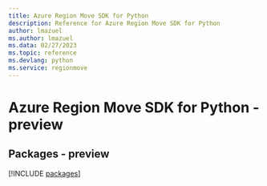 ```yaml
---
title: Azure Region Move SDK for Python
description: Reference for Azure Region Move SDK for Python
author: lmazuel
ms.author: lmazuel
ms.data: 02/27/2023
ms.topic: reference
ms.devlang: python
ms.service: regionmove
---
```

# Azure Region Move SDK for Python - preview
## Packages - preview
[!INCLUDE [packages](region-move-index.md)]